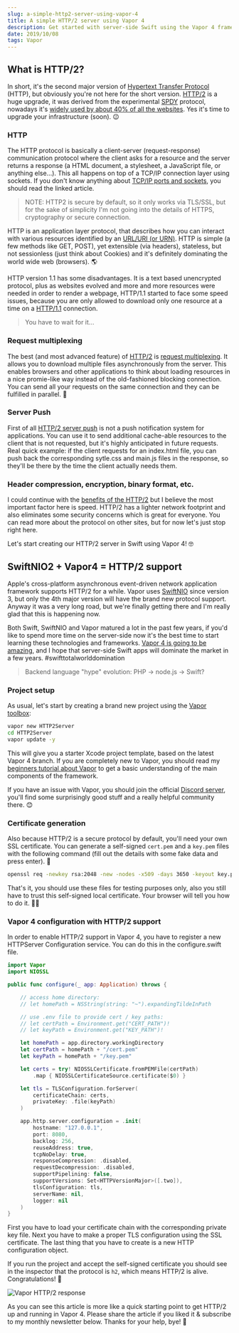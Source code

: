 ```yaml
---
slug: a-simple-http2-server-using-vapor-4
title: A simple HTTP/2 server using Vapor 4
description: Get started with server-side Swift using the Vapor 4 framework. Learn how to build a really simple HTTP/2 backend server.
date: 2019/10/08
tags: Vapor
---
```


## What is HTTP/2?

In short, it's the second major version of [Hypertext Transfer Protocol](https://en.wikipedia.org/wiki/Hypertext_Transfer_Protocol) (HTTP), but obviously you're not here for the short version. [HTTP/2](https://en.wikipedia.org/wiki/HTTP/2) is a huge upgrade, it was derived from the experimental [SPDY](https://en.wikipedia.org/wiki/SPDY) protocol, nowadays it's [widely used by about 40% of all the websites](https://w3techs.com/technologies/details/ce-http2/all/all). Yes it's time to upgrade your infrastructure (soon). 😉

### HTTP

The HTTP protocol is basically a client-server (request-response) communication protocol where the client asks for a resource and the server returns a response (a HTML document, a stylesheet, a JavaScript file, or anything else...). This all happens on top of a TCP/IP connection layer using sockets. If you don't know anything about [TCP/IP ports and sockets](http://www.steves-internet-guide.com/tcpip-ports-sockets/), you should read the linked article.

> NOTE: HTTP2 is secure by default, so it only works via TLS/SSL, but for the sake of simplicity I'm not going into the details of HTTPS, cryptography or secure connection.

HTTP is an application layer protocol, that describes how you can interact with various resources identified by an [URL/URI (or URN)](https://prateekvjoshi.com/2014/02/22/url-vs-uri-vs-urn/). HTTP is simple (a few methods like GET, POST), yet extensible (via headers), stateless, but not sessionless (just think about Cookies) and it's definitely dominating the world wide web (browsers). 🌎

HTTP version 1.1 has some disadvantages. It is a text based unencrypted protocol, plus as websites evolved and more and more resources were needed in order to render a webpage, HTTP/1.1 started to face some speed issues, because you are only allowed to download only one resource at a time on a [HTTP/1.1](https://medium.com/@factoryhr/http-2-the-difference-between-http-1-1-benefits-and-how-to-use-it-38094fa0e95b) connection.

> You have to wait for it...

### Request multiplexing

The best (and most advanced feature) of [HTTP/2](https://developers.google.com/web/fundamentals/performance/http2) is [request multiplexing](https://stackoverflow.com/questions/36517829/what-does-multiplexing-mean-in-http-2). It allows you to download multiple files asynchronously from the server. This enables browsers and other applications to think about loading resources in a nice promie-like way instead of the old-fashioned blocking connection. You can send all your requests on the same connection and they can be fulfilled in parallel. 🚀

### Server Push

First of all [HTTP/2 server push](https://www.smashingmagazine.com/2017/04/guide-http2-server-push/) is not a push notification system for applications. You can use it to send additional cache-able resources to the client that is not requested, but it's highly anticipated in future requests. Real quick example: if the client requests for an index.html file, you can push back the corresponding sytle.css and main.js files in the response, so they'll be there by the time the client actually needs them.

### Header compression, encryption, binary format, etc.

I could continue with the [benefits of the HTTP/2](https://medium.com/@jacobtan/understanding-http-2-and-its-caveats-1e8200519c4c) but I believe the most important factor here is speed. HTTP/2 has a lighter network footprint and also eliminates some security concerns which is great for everyone. You can read more about the protocol on other sites, but for now let's just stop right here.

Let's start creating our HTTP/2 server in Swift using Vapor 4! 🤓

## SwiftNIO2 + Vapor4 = HTTP/2 support

Apple's cross-platform asynchronous event-driven network application framework supports HTTP/2 for a while. Vapor uses [SwiftNIO](https://github.com/apple/swift-nio) since version 3, but only the 4th major version will have the brand new protocol support. Anyway it was a very long road, but we're finally getting there and I'm really glad that this is happening now.

Both Swift, SwiftNIO and Vapor matured a lot in the past few years, if you'd like to spend more time on the server-side now it's the best time to start learning these technologies and frameworks. [Vapor 4 is going to be amazing](https://theswiftdev.com/2019/08/26/whats-new-in-vapor-4/), and I hope that server-side Swift apps will dominate the market in a few years. #swifttotalworlddomination

> Backend language "hype" evolution: PHP -> node.js -> Swift?

### Project setup

As usual, let's start by creating a brand new project using the [Vapor toolbox](https://docs.vapor.codes/4.0/):

```sh
vapor new HTTP2Server
cd HTTP2Server
vapor update -y
```

This will give you a starter Xcode project template, based on the latest Vapor 4 branch. If you are completely new to Vapor, you should read my [beginners tutorial about Vapor](https://theswiftdev.com/beginners-guide-to-server-side-swift-using-vapor-4/) to get a basic understanding of the main components of the framework.

If you have an issue with Vapor, you should join the official [Discord server](https://discord.gg/BnXmVGA), you'll find some surprisingly good stuff and a really helpful community there. 😊

### Certificate generation

Also because HTTP/2 is a secure protocol by default, you'll need your own SSL certificate. You can generate a self-signed `cert.pem` and a `key.pem` files with the following command (fill out the details with some fake data and press enter). 🔐

```sh
openssl req -newkey rsa:2048 -new -nodes -x509 -days 3650 -keyout key.pem -out cert.pem
```

That's it, you should use these files for testing purposes only, also you still have to trust this self-signed local certificate. Your browser will tell you how to do it. 🤷‍♂️

### Vapor 4 configuration with HTTP/2 support

In order to enable HTTP/2 support in Vapor 4, you have to register a new HTTPServer Configuration service. You can do this in the configure.swift file.

```swift
import Vapor
import NIOSSL

public func configure(_ app: Application) throws {

    // access home directory:
    // let homePath = NSString(string: "~").expandingTildeInPath

    // use .env file to provide cert / key paths:
    // let certPath = Environment.get("CERT_PATH")!
    // let keyPath = Environment.get("KEY_PATH")!

    let homePath = app.directory.workingDirectory
    let certPath = homePath + "/cert.pem"
    let keyPath = homePath + "/key.pem"

    let certs = try! NIOSSLCertificate.fromPEMFile(certPath)
        .map { NIOSSLCertificateSource.certificate($0) }

    let tls = TLSConfiguration.forServer(
        certificateChain: certs, 
        privateKey: .file(keyPath)
    )

    app.http.server.configuration = .init(
        hostname: "127.0.0.1",
        port: 8080,
        backlog: 256,
        reuseAddress: true,
        tcpNoDelay: true,
        responseCompression: .disabled,
        requestDecompression: .disabled,
        supportPipelining: false,
        supportVersions: Set<HTTPVersionMajor>([.two]),
        tlsConfiguration: tls,
        serverName: nil,
        logger: nil
    )
}
```

First you have to load your certificate chain with the corresponding private key file. Next you have to make a proper TLS configuration using the SSL certificate. The last thing that you have to create is a new HTTP configuration object.

If you run the project and accept the self-signed certificate you should see in the inspector that the protocol is `h2`, which means HTTP/2 is alive. Congratulations! 🎉

![Vapor HTTP/2 response](vapor-http-2-response.jpg)

As you can see this article is more like a quick starting point to get HTTP/2 up and running in Vapor 4. Please share the article if you liked it & subscribe to my monthly newsletter below. Thanks for your help, bye! 🙏